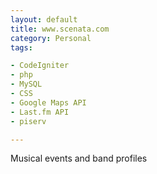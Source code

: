 ```yaml
---
layout: default
title: www.scenata.com
category: Personal
tags:

- CodeIgniter
- php
- MySQL
- CSS
- Google Maps API
- Last.fm API
- piserv

---
```


Musical events and band profiles
